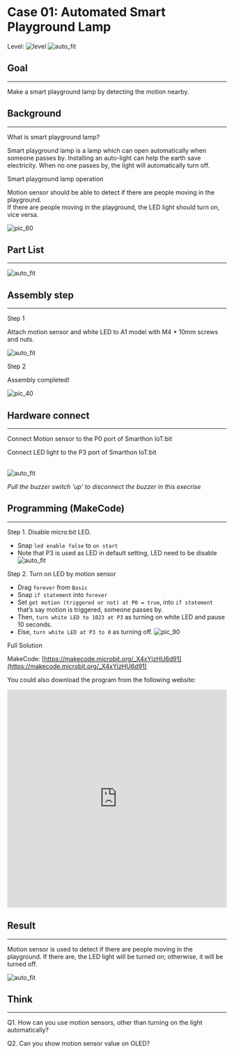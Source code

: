 # Case 01: Automated Smart Playground Lamp

Level: ![level](images/level1.png)
![auto_fit](images/Case1/case-01_1.png)<P>


## Goal
<HR>
Make a smart playground lamp by detecting the motion nearby.<P>

## Background
<HR>
<span id="subtitle">What is smart playground lamp?</span><P>

Smart playground lamp is a lamp which can open automatically when someone passes by. Installing an
auto-light can help the earth save electricity. When no one passes by, the light will automatically turn off.<P>

<span id="subtitle">Smart playground lamp operation</span><P>

Motion sensor should be able to detect if there are people moving in the playground.<BR>
If there are people moving in the playground, the LED light should turn on, vice versa.<BR>

![pic_60](images/Case1/Concept-diagram-Case1.png)<P>

## Part List
<HR>

![auto_fit](images/Case1/Case1_parts.png)<P>


## Assembly step
<HR>

<span id="subtitle">Step 1</span><BR><P>
Attach motion sensor and white LED to A1 model with M4 * 10mm screws and nuts.<BR><P>
![auto_fit](images/Case1/Case1_ass1.png)<P>
<span id="subtitle">Step 2</span><BR><P>
Assembly completed!<BR><P>
![pic_40](images/Case1/Case1_ass2.png)<P>


## Hardware connect
<HR>

Connect Motion sensor to the P0 port of Smarthon IoT:bit<BR><P>
Connect LED light to the P3 port of Smarthon IoT:bit<BR><P>
<BR>![auto_fit](images/Case1/Case1_hardware.png)
<P>

*Pull the buzzer switch 'up' to disconnect the buzzer in this execrise*

## Programming (MakeCode)
<HR>

<span id="subtitle">Step 1. Disable micro:bit LED.</span><BR><P>
* Snap `led enable false` to `on start` 
* Note that P3 is used as LED in default setting, LED need to be disable 
![auto_fit](images/Case1/Case1_p1.png)<P>

<span id="subtitle">Step 2. Turn on LED by motion sensor</span><BR><P> 
* Drag `forever` from `Basic`
* Snap `if statement` into `forever`
* Set `get motion (triggered or not) at P0 = true`, into `if statement` that’s say motion is triggered, someone passes by. 
* Then, `turn white LED to 1023 at P3` as turning on white LED and pause 10 seconds. 
* Else, `turn white LED at P3 to 0` as turning off.
![pic_90](images/Case1/Case1_p2.png)<P>

<span id="subtitle">Full Solution<BR><P>
MakeCode: [https://makecode.microbit.org/_X4xYjzHU6d91](https://makecode.microbit.org/_X4xYjzHU6d91)<BR><P>
You could also download the program from the following website:<BR>
<iframe src="https://makecode.microbit.org/#pub:_X4xYjzHU6d91" width="100%" height="500" frameborder="0"></iframe>

<P>

## Result
<HR>

Motion sensor is used to detect if there are people moving in the playground. If there are, the LED light will be turned on; otherwise, it will be turned off.<BR><P>
![auto_fit](images/Case1/Case1_result.gif)<P>

## Think
<HR> 

Q1. How can you use motion sensors, other than turning  on the light automatically?<BR><P>

<!---
Q2. How should we reset the programming if we connect the white LED light to P3?<BR><P>
Tips: As P3 is used by micro:bit LED. 
(Refer to [https://makecode.microbit.org/device/pins](https://makecode.microbit.org/device/pins))<BR>
If we connect white LED light to P3, we need to disable micrbo:bit LED.<BR><P>
![auto_fit](images/Case1/Case1_think.png)<P>
-->

Q2. Can you show motion sensor value on OLED?<P>
